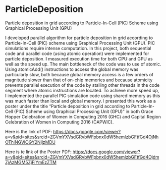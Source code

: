 # ParticleDeposition
Particle deposition in grid according to Particle-In-Cell (PIC) Scheme using Graphical Processing Unit (GPU)

I developed parallel algorithm for particle deposition in grid according to Particle-In-Cell (PIC) scheme using Graphical Processing Unit (GPU). PIC simulations require intense computation. In this project, both sequential code and parallel code (using atomic operation) were implemented for particle deposition. I measured execution time for both CPU and GPU as well as the speed up. The main bottleneck of the code was to use of atomic. Using atomicAdd() instructions to access the global memory was particularly slow, both because global memory access is a few orders of magnitude slower than that of on-chip memories and because atomicity prevents parallel execution of the code by stalling other threads in the code segment where atomic instructions are located. To achieve more speed up, I implemented the parallel PIC simulation code using shared memory as this was much faster than local and global memory. I presented this work as a poster under the title “Particle deposition in grid according to Particle-In-Cell (PIC) Scheme using Graphical Processing Unit (GPU)” in both Grace Hopper Celebration of Women in Computing 2016 (GHC) and Capital Region Celebration of Women in Computing 2016 (CAPWIC). 

Here is the link of PDF: https://docs.google.com/viewer?a=v&pid=sites&srcid=ZGVmYXVsdGRvbWFpbnx0dW5hemlzbGFtfGd4OjNhOThiNGVlOGY2NjIzMDU

Here is te link of the Poster PDF: https://docs.google.com/viewer?a=v&pid=sites&srcid=ZGVmYXVsdGRvbWFpbnx0dW5hemlzbGFtfGd4OjdmZjAzMGM5ZjFiYmEzZTM

